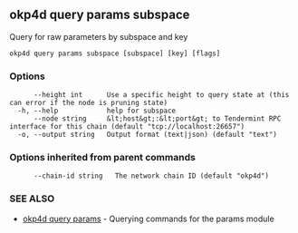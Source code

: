 ## okp4d query params subspace

Query for raw parameters by subspace and key

```
okp4d query params subspace [subspace] [key] [flags]
```

### Options

```
      --height int      Use a specific height to query state at (this can error if the node is pruning state)
  -h, --help            help for subspace
      --node string     &lt;host&gt;:&lt;port&gt; to Tendermint RPC interface for this chain (default "tcp://localhost:26657")
  -o, --output string   Output format (text|json) (default "text")
```

### Options inherited from parent commands

```
      --chain-id string   The network chain ID (default "okp4d")
```

### SEE ALSO

* [okp4d query params](okp4d_query_params.md)	 - Querying commands for the params module

